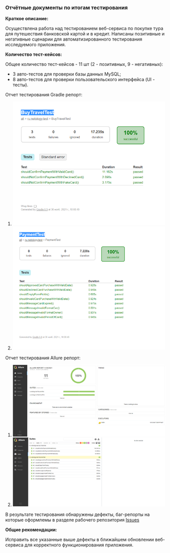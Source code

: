 ### Отчётные документы по итогам тестирования

**Краткое описание:**

Осуществлена работа над тестированием веб-сервиса по покупке тура для путешествия банковской картой и в кредит.
Написаны позитивные и негативные сценарии для автоматизированного тестирования исследуемого приложения.

**Количество тест-кейсов:**

Общее количество тест-кейсов - 11 шт (2 - позитивных, 9 - негативных):
- 3 авто-тестов для проверки базы данных MySQL;
- 8 авто-тестов для проверки пользовательского интерфейса (UI - тесты).

Отчет тестирования Gradle репорт:
1. ![img.png](img.png)
2. ![img_1.png](img_1.png)

Отчет тестирования Allure репорт:
1. ![img_2.png](img_2.png)
2. ![img_3.png](img_3.png)

В результате тестирования обнаружены дефекты, баг-репорты на которые оформлемы в разделе
рабочего репозитория [Issues](https://github.com/arsi8012/DiplomProject/issues)

**Общие рекомендации:**

Исправить все указанные выше дефекты в ближайшем обновлении веб-сервиса для корректного функционирования приложения.